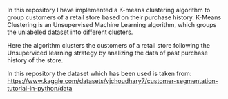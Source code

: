 In this repository I have implemented a K-means clustering algorithm to group customers of a retail store based on their purchase history. K-Means Clustering is an Unsupervised Machine Learning algorithm, which groups the unlabeled dataset into different clusters.

Here the algorithm clusters the customers of a retail store following the Unsuperviced learning strategy by analizing the data of past purchase history of the store.

In this repository the dataset which has been used is taken from: https://www.kaggle.com/datasets/vjchoudhary7/customer-segmentation-tutorial-in-python/data
